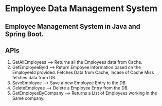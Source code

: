 # Employee Data Management System
## Employee Management System in Java and Spring Boot.

## APIs
1. GetAllEmployees --> Returns all the Employees data from Cache.
2. GetEmployeeById --> Return Empoyee Information based on the EmployeeId provided. Fetches Data from Cache, Incase of Cache Miss fetches data from DB.
3. SaveEmployee --> Save a new Employee Entry to the DB.
4. DeleteEmployee --> Delete a Employee Entry from the DB.
5. GetEmployeeByCompany --> Returns a List of Employees working in the Same company.


